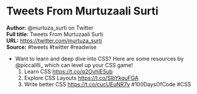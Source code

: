# Tweets From Murtuzaali Surti

**Author:** @murtuza_surti on Twitter  
**Full title:** Tweets From Murtuzaali Surti  
**URL:** https://twitter.com/murtuza_surti  
**Source:** #tweets #twitter #readwise

- Want to learn and deep dive into CSS?
  Here are some resources by @piccalilli_ which can level up your CSS game!
  1. Learn CSS https://t.co/q2OvhIE5ub
  2. Explore CSS Layouts https://t.co/SIbYkquFGA
  3. Write better CSS https://t.co/cucUEuNR7v
  #100DaysOfCode #CSS 
   
